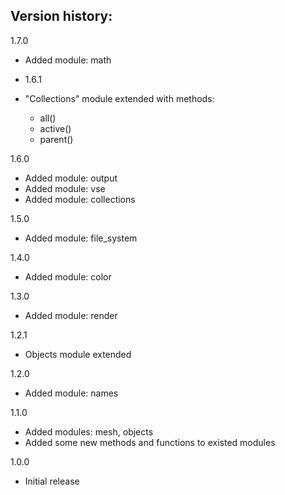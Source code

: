 Version history:
-

1.7.0
- Added module: math

- 1.6.1
- "Collections" module extended with methods:
  - all()
  - active()
  - parent()

1.6.0
- Added module: output
- Added module: vse
- Added module: collections

1.5.0
- Added module: file_system

1.4.0
- Added module: color

1.3.0
- Added module: render

1.2.1
- Objects module extended

1.2.0
- Added module: names

1.1.0
- Added modules: mesh, objects
- Added some new methods and functions to existed modules

1.0.0
- Initial release
